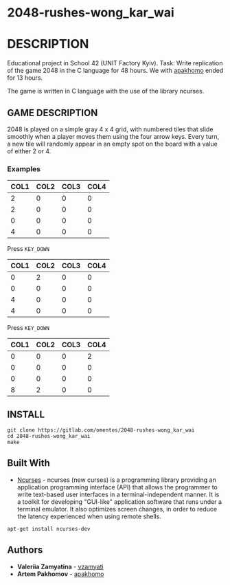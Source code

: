 # 2048-rushes-wong_kar_wai

# DESCRIPTION

Educational project in School 42 (UNIT Factory Kyiv).
Task: Write replication of the game 2048 in the C language for 48 hours. We with [apakhomo](https://gitlab.com/omentes/) ended for 13 hours.

The game is written in C language with the use of the library ncurses.

## GAME DESCRIPTION

2048 is played on a simple gray 4 x 4 grid, with numbered tiles that slide smoothly when a player moves them using the four arrow keys. Every turn, a new tile will randomly appear in an empty spot on the board with a value of either 2 or 4.

### Examples

COL1 | COL2 | COL3 | COL4
--- | --- | --- | ---
2 | 0 | 0 | 0 |
2 | 0 | 0 | 0 |
0 | 0 | 0 | 0 |
4 | 0 | 0 | 0 |

Press `KEY_DOWN`

COL1 | COL2 | COL3 | COL4
--- | --- | --- | ---
0 | 2 | 0 | 0 |
0 | 0 | 0 | 0 |
4 | 0 | 0 | 0 |
4 | 0 | 0 | 0 |

Press `KEY_DOWN`

COL1 | COL2 | COL3 | COL4
--- | --- | --- | ---
0 | 0 | 0 | 2 |
0 | 0 | 0 | 0 |
0 | 0 | 0 | 0 |
8 | 2 | 0 | 0 |

## INSTALL

```
git clone https://gitlab.com/omentes/2048-rushes-wong_kar_wai
cd 2048-rushes-wong_kar_wai
make
```
## Built With

* [Ncurses](https://www.gnu.org/software/ncurses/) - ncurses (new curses) is a programming library providing an application programming interface (API) that allows the programmer to write text-based user interfaces in a terminal-independent manner. It is a toolkit for developing "GUI-like" application software that runs under a terminal emulator. It also optimizes screen changes, in order to reduce the latency experienced when using remote shells.
```
apt-get install ncurses-dev
```

## Authors

*  **Valeriia Zamyatina** - [vzamyati](https://github.com/vzamyati/)
*  **Artem Pakhomov** - [apakhomo](https://gitlab.com/omentes/)

